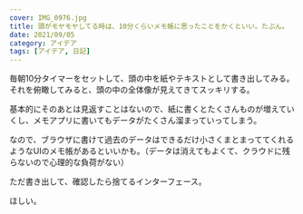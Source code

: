 ```yaml
---
cover: IMG_0976.jpg
title: 頭がモヤモヤしてる時は、10分くらいメモ帳に思ったことをかくといい。たぶん。
date: 2021/09/05
category: アイデア
tags: [アイデア, 日記]
---
```


毎朝10分タイマーをセットして、頭の中を紙やテキストとして書き出してみる。それを俯瞰してみると、頭の中の全体像が見えてきてスッキリする。

<!--more-->

基本的にそのあとは見返すことはないので、紙に書くとたくさんものが増えていくし、メモアプリに書いてもデータがたくさん溜まっていってしまう。

なので、ブラウザに書けて過去のデータはできるだけ小さくまとまっててくれるようなUIのメモ帳があるといいかも。（データは消えてもよくて、クラウドに残らないので心理的な負荷がない）

ただ書き出して、確認したら捨てるインターフェース。

ほしい。
